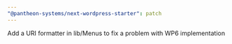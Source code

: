 ```yaml
---
"@pantheon-systems/next-wordpress-starter": patch
---
```


Add a URI formatter in lib/Menus to fix a problem with WP6 implementation
